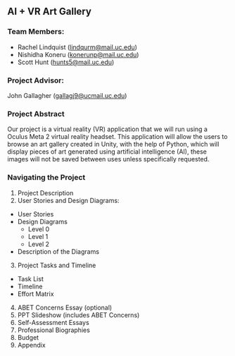 ## AI + VR Art Gallery

### Team Members:
* Rachel Lindquist (lindqurm@mail.uc.edu)
* Nishidha Koneru (konerunp@mail.uc.edu) 
* Scott Hunt (hunts5@mail.uc.edu)

### Project Advisor:
John Gallagher (gallagj9@ucmail.uc.edu)

### Project Abstract
Our project is a virtual reality (VR) application that we will run using a Oculus Meta 2 virtual reality headset. This application will allow the users to browse an art gallery created in Unity, with the help of Python, which will display pieces of art generated using artificial intelligence (AI), these images will not be saved between uses unless specifically requested.

### Navigating the Project
1. Project Description
2. User Stories and Design Diagrams:
  * User Stories
  * Design Diagrams
    * Level 0
    * Level 1
    * Level 2 
  * Description of the Diagrams
3. Project Tasks and Timeline
  * Task List
  * Timeline
  * Effort Matrix
4. ABET Concerns Essay (optional)
5. PPT Slideshow (includes ABET Concerns)
6. Self-Assessment Essays
7. Professional Biographies
8. Budget
9. Appendix
